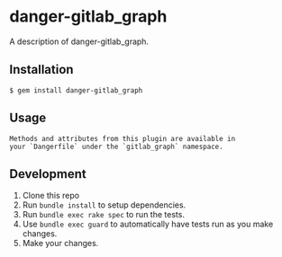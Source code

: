 # danger-gitlab_graph

A description of danger-gitlab_graph.

## Installation

    $ gem install danger-gitlab_graph

## Usage

    Methods and attributes from this plugin are available in
    your `Dangerfile` under the `gitlab_graph` namespace.

## Development

1. Clone this repo
2. Run `bundle install` to setup dependencies.
3. Run `bundle exec rake spec` to run the tests.
4. Use `bundle exec guard` to automatically have tests run as you make changes.
5. Make your changes.
